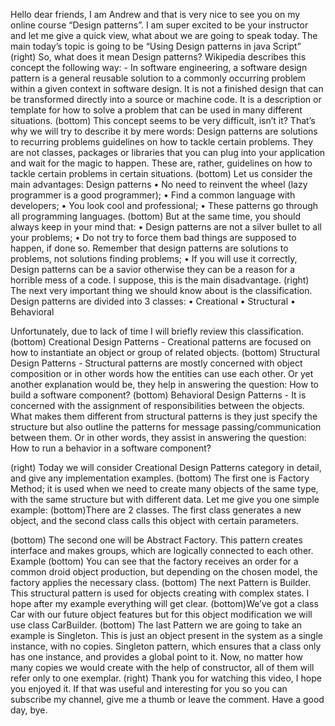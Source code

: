 Hello dear friends, I am Andrew and that is very nice to see you on my online course “Design patterns”.
I am super excited to be your instructor and let me give a quick view, what about we are going to speak today. 
The main today’s topic is going to be “Using Design patterns in java Script”
(right) So, what does it mean Design patterns? Wikipedia describes this concept the following way: - In software engineering, a software design pattern is a general reusable solution to a commonly occurring problem within a given context in software design. It is not a finished design that can be transformed directly into a source or machine code. It is a description or template for how to solve a problem that can be used in many different situations.
(bottom) This concept seems to be very difficult, isn’t it? That’s why we will try to describe it by mere words: Design patterns are solutions to recurring problems guidelines on how to tackle certain problems. They are not classes, packages or libraries that you can plug into your application and wait for the magic to happen. These are, rather, guidelines on how to tackle certain problems in certain situations.
(bottom) Let us consider the main advantages:
Design patterns
• No need to reinvent the wheel (lazy programmer is a good programmer);
• Find a common language with developers;
• You look cool and professional;
• These patterns go through all programming languages.
(bottom) But at the same time, you should always keep in your mind that:
• Design patterns are not a silver bullet to all your problems;
• Do not try to force them bad things are supposed to happen, if done so. Remember that design patterns are solutions to problems, not solutions finding problems;
• If you will use it correctly, Design patterns can be a savior otherwise they can be a reason for a horrible mess of a code. I suppose, this is the main disadvantage.
(right)
The next very important thing we should know about is the classification. Design patterns are divided into 3 classes:
• Creational
• Structural
• Behavioral

Unfortunately, due to lack of time I will briefly review this classification.
(bottom) Creational Design Patterns - Creational patterns are focused on how to instantiate an object or group of related objects.
(bottom) Structural Design Patterns - Structural patterns are mostly concerned with object composition or in other words how the entities can use each other. Or yet another explanation would be, they help in answering the question: How to build a software component?
(bottom) Behavioral Design Patterns - It is concerned with the assignment of responsibilities between the objects. What makes them different from structural patterns is they just specify the structure but also outline the patterns for message passing/communication between them. Or in other words, they assist in answering the question: How to run a behavior in a software component?

(right) Today we will consider Creational Design Patterns category in detail, and give any implementation examples. 
(bottom) The first one is Factory Method; it is used when we need to create many objects of the same type, with the same structure but with different data.
Let me give you one simple example:
(bottom)There are 2 classes. The first class generates a new object, and the second class calls this object with certain parameters.

(bottom) The second one will be Abstract Factory. This pattern creates interface and makes groups, which are logically connected to each other.
Example
(bottom) You can see that the factory receives an order for a common droid object production, but depending on the chosen model, the factory applies the necessary class.
(bottom) The next Pattern is Builder. This structural pattern is used for objects creating with complex states.
I hope after my example everything will get clear.
(bottom)We’ve got a class Car with our future object features but for this object modification we will use class CarBuilder.
(bottom) The last Pattern we are going to take an example is Singleton. This is just an object present in the system as a single instance, with no copies. Singleton pattern, which ensures that a class only has one instance, and provides a global point to it.
Now, no matter how many copies we would create with the help of constructor, all of them will refer only to one exemplar.
(right) Thank you for watching this video, I hope you enjoyed it. 
If that was useful and interesting for you so you can subscribe my channel, give me a thumb or leave the comment.
Have a good day, bye.
